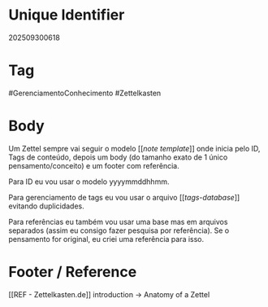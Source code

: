 # Unique Identifier
202509300618

# Tag
#GerenciamentoConhecimento #Zettelkasten 

# Body
Um Zettel sempre vai seguir o modelo [[_note template_]] onde inicia pelo ID, Tags de conteúdo, depois um body (do tamanho exato de 1 único pensamento/conceito) e um footer com referência.

Para ID eu vou usar o modelo yyyymmddhhmm.

Para gerenciamento de tags eu vou usar o arquivo [[_tags-database_]] evitando duplicidades.

Para referências eu também vou usar uma base mas em arquivos separados (assim eu consigo fazer pesquisa por referência). Se o pensamento for original, eu criei uma referência para isso.

# Footer / Reference
[[REF - Zettelkasten.de]] introduction -> Anatomy of a Zettel